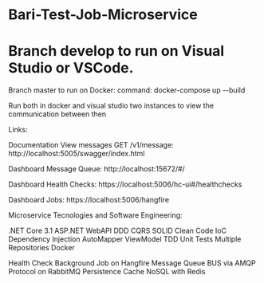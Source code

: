 # Bari-Test-Job-Microservice

Branch develop to run on Visual Studio or VSCode.
===================================================================
Branch master to run on Docker: command: docker-compose up --build

Run both in docker and visual studio two instances to view the communication between then

Links:

Documentation View messages GET /v1/message: http://localhost:5005/swagger/index.html

Dashboard Message Queue: http://localhost:15672/#/

Dashboard Health Checks: https://localhost:5006/hc-ui#/healthchecks

Dashboard Jobs: https://localhost:5006/hangfire

Microservice Tecnologies and Software Engineering:

.NET Core 3.1
ASP.NET WebAPI
DDD 
CQRS
SOLID
Clean Code
IoC
Dependency Injection
AutoMapper
ViewModel
TDD
Unit Tests
Multiple Repositories
Docker

Health Check 
Background Job on Hangfire
Message Queue BUS via AMQP Protocol on RabbitMQ 
Persistence Cache NoSQL with Redis

